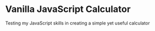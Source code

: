 # Vanilla JavaScript Calculator
Testing my JavaScript skills in creating a simple yet useful calculator
